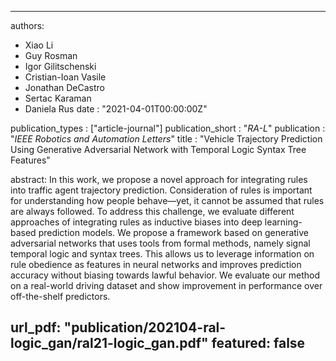 ---

authors:
- Xiao Li
- Guy Rosman
- Igor Gilitschenski
- Cristian-Ioan Vasile
- Jonathan DeCastro
- Sertac Karaman
- Daniela Rus
date : "2021-04-01T00:00:00Z"

publication_types : ["article-journal"]
publication_short : "*RA-L*"
publication : "*IEEE Robotics and Automation Letters*"
title : "Vehicle Trajectory Prediction Using Generative Adversarial Network with Temporal Logic Syntax Tree Features"

abstract: In this work, we propose a novel approach for integrating rules into traffic agent trajectory prediction. Consideration of rules is important for understanding how people behave—yet, it cannot be assumed that rules are always followed. To address this challenge, we evaluate different approaches of integrating rules as inductive biases into deep learning-based prediction models. We propose a framework based on generative adversarial networks that uses tools from formal methods, namely signal temporal logic and syntax trees. This allows us to leverage information on rule obedience as features in neural networks and improves prediction accuracy without biasing towards lawful behavior. We evaluate our method on a real-world driving dataset and show improvement in performance over off-the-shelf predictors.

url_pdf: "publication/202104-ral-logic_gan/ral21-logic_gan.pdf"
featured: false
---